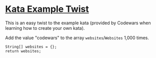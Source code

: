 # [Kata Example Twist](https://www.codewars.com/kata/kata-example-twist "525c1a07bb6dda6944000031")

This is an easy twist to the example kata (provided by Codewars when learning how to create your own kata). 

Add the value "codewars" to the array `websites`/`Websites` 1,000 times.
```
String[] websites = {};
return websites;
```